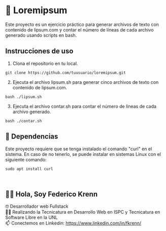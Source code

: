 # 📝 Loremipsum

Este proyecto es un ejercicio práctico para generar archivos de texto con contenido de lipsum.com y contar el número de líneas de cada archivo generado usando scripts en bash.

## Instrucciones de uso

1. Clona el repositorio en tu local.

`git clone https://github.com/tuusuario/loremipsum.git`

2. Ejecuta el archivo lipsum.sh para generar cinco archivos de texto con contenido de lipsum.com.

`bash ./lipsum.sh`

3. Ejecuta el archivo contar.sh para contar el número de líneas de cada archivo generado.

`bash ./contar.sh`

## 🚀 Dependencias

Este proyecto requiere que se tenga instalado el comando "curl" en el sistema. En caso de no tenerlo, se puede instalar en sistemas Linux con el siguiente comando:

`sudo apt install curl`

<br>

## 🙋‍♂️ Hola, Soy Federico Krenn

:nerd_face: Desarrollador web Fullstack
<br>
👨‍🎓 Realizando la Tecnicatura en Desarrollo Web en ISPC y Tecnicatura en Software Libre en la UNL
<br>
📫 Conectemos en Linkedin: https://www.linkedin.com/in/fkrenn/
